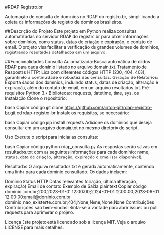#RDAP Registro.br

Automação de consulta de domínios no RDAP do registro.br, simplificando a coleta de informações de registro de domínios brasileiros.

##Descrição do Projeto
Este projeto em Python realiza consultas automatizadas no servidor RDAP do registro.br para obter informações sobre domínios, como status, datas de criação e expiração, e contato de email. O projeto visa facilitar a verificação de grandes volumes de domínios, registrando resultados detalhados em um arquivo.

##Funcionalidades
Consulta Automatizada: Busca automática de dados RDAP para cada domínio listado no arquivo domain.txt.
Tratamento de Respostas HTTP: Lida com diferentes códigos HTTP (200, 404, 403), garantindo a continuidade e robustez das consultas.
Geração de Relatórios: Exporta dados dos domínios, incluindo status, datas de criação, alteração e expiração, além do contato de email, em um arquivo resultados.txt.
Pré-requisitos
Python 3.x
Bibliotecas: requests, datetime, time, sys, os
Instalação
Clone o repositório:

bash
Copiar código
git clone https://github.com/airton-git/rdap-registro-br.git
cd rdap-registro-br
Instale os requisitos, se necessário:

bash
Copiar código
pip install requests
Adicione os domínios que deseja consultar em um arquivo domain.txt no mesmo diretório do script.

Uso
Execute o script para iniciar as consultas:

bash
Copiar código
python rdap_consulta.py
As respostas serão salvas em resultados.txt com as seguintes informações para cada domínio: nome, status, data de criação, alteração, expiração e email (se disponível).

Resultados
O arquivo resultados.txt é gerado automaticamente, contendo uma linha para cada domínio consultado. Os dados incluem:

Domínio
Status HTTP
Datas relevantes (criação, última alteração, expiração)
Email de contato
Exemplo de Saída
plaintext
Copiar código
dominio.com.br;200;2023-01-01 12:00:00;2024-01-01 12:00:00;2023-06-01 12:00:00;email@dominio.com.br
dominio_nao_existente.com.br;404;None;None;None;None
Contribuições
Contribuições são bem-vindas! Sinta-se à vontade para abrir issues ou pull requests para aprimorar o projeto.

Licença
Este projeto está licenciado sob a licença MIT. Veja o arquivo LICENSE para mais detalhes.
